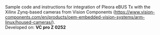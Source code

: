 Sample code and instructions for integration of Pleora eBUS Tx with the Xilinx Zynq-based cameras from Vision Components (https://www.vision-components.com/en/products/oem-embedded-vision-systems/arm-linux/housed-cameras/).
<br>
Developed on: <b>VC pro Z 0252</b>
